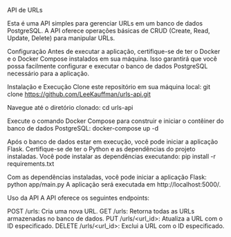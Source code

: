 API de URLs

Esta é uma API simples para gerenciar URLs em um banco de dados PostgreSQL. A API oferece operações básicas de CRUD (Create, Read, Update, Delete) para manipular URLs.

Configuração
Antes de executar a aplicação, certifique-se de ter o Docker e o Docker Compose instalados em sua máquina. Isso garantirá que você possa facilmente configurar e executar o banco de dados PostgreSQL necessário para a aplicação.

Instalação e Execução
Clone este repositório em sua máquina local:
git clone https://github.com/LeeKauffman/urls-api.git

Navegue até o diretório clonado:
cd urls-api

Execute o comando Docker Compose para construir e iniciar o contêiner do banco de dados PostgreSQL:
docker-compose up -d

Após o banco de dados estar em execução, você pode iniciar a aplicação Flask. Certifique-se de ter o Python e as dependências do projeto instaladas. Você pode instalar as dependências executando:
pip install -r requirements.txt

Com as dependências instaladas, você pode iniciar a aplicação Flask:
python app/main.py
A aplicação será executada em http://localhost:5000/.

Uso da API
A API oferece os seguintes endpoints:

POST /urls: Cria uma nova URL.
GET /urls: Retorna todas as URLs armazenadas no banco de dados.
PUT /urls/<url_id>: Atualiza a URL com o ID especificado.
DELETE /urls/<url_id>: Exclui a URL com o ID especificado.